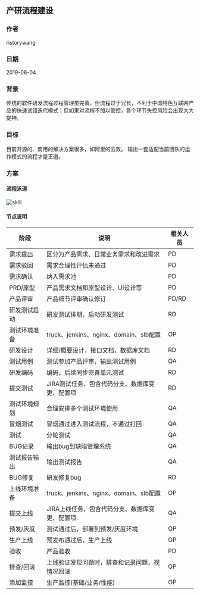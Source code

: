 ## 产研流程建设

### 作者

ristorywang 

### 日期

2019-06-04

### 背景

传统的软件研发流程过程管理虽完善，但流程过于冗长，不利于中国特色互联网产品的快速试错迭代模式；但如果对流程不加以管控，各个环节失控风险会出现大大提神。

### 目标

目前开源的、商用的解决方案很多，如阿里的云效。
输出一套适配当前团队的运作模式的流程才是王道。

### 方案

#### 流程泳道

![skill](https://ristory.oss-cn-shanghai.aliyuncs.com/cycw.png)

#### 节点说明

| 阶段 | 说明 | 相关人员 |
| --- | --- | --- |
| 需求提出 | 区分为产品需求、日常业务需求和改进需求 | PD |
|需求驳回|需求合理性评估未通过|PD|
|需求确认|纳入需求池|PD|
|PRD/原型|产品需求文档和原型设计、UI设计等|PD|
|产品评审|产品细节评审确认修订|PD/RD|
|研发测试启动|研发测试排期，启动研发测试|RD|
|测试环境准备|truck、jenkins、nginx、domain、slb配置|OP|
|研发设计|详细/概要设计，接口文档，数据库文档|RD|
|测试用例|测试参加产品评审，输出测试用例|QA|
|研发编码|编码，后续同步完善单元测试|RD|
|提交测试|JIRA测试任务，包含代码分支、数据库变更、配置项|RD|
|测试环境规划|合理安排多个测试环境使用|QA|
|冒烟测试|冒烟通过进入测试流程，不通过打回|QA|
|测试|	分轮测试|QA|
|BUG记录|输出bug到缺陷管理系统|QA|
|测试报告输出|输出测试报告|QA|
|BUG修复|研发修复bug|RD|
|上线环境准备|truck、jenkins、nginx、domain、slb配置|OP|
|提交上线|JIRA上线任务，包含代码分支、数据库变更、配置项|QA|
|预发/灰度|测试通过后，部署到预发/灰度环境|OP|
|生产上线|预发布通过后，生产上线|OP|
|验收|	产品验收|PD|
|排查/回滚|上线验证发现问题时，排查和记录问题，视情况回滚|OP|
|添加监控|生产监控(基础/业务/性能)|OP|
